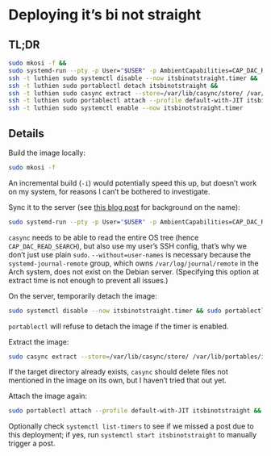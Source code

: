 # Deploying it’s bi not straight

## TL;DR

```sh
sudo mkosi -f &&
sudo systemd-run --pty -p User="$USER" -p AmbientCapabilities=CAP_DAC_READ_SEARCH -p WorkingDirectory="$PWD" -E SSH_AUTH_SOCK="$SSH_AUTH_SOCK" casync make --without=user-names --store=luthien:/var/lib/casync/store/ luthien:/var/lib/portables/itsbinotstraight.caidx itsbinotstraight/ &&
ssh -t luthien sudo systemctl disable --now itsbinotstraight.timer &&
ssh -t luthien sudo portablectl detach itsbinotstraight &&
ssh -t luthien sudo casync extract --store=/var/lib/casync/store/ /var/lib/portables/itsbinotstraight.caidx /var/lib/portables/itsbinotstraight/ &&
ssh -t luthien sudo portablectl attach --profile default-with-JIT itsbinotstraight &&
ssh -t luthien sudo systemctl enable --now itsbinotstraight.timer
```

## Details

Build the image locally:

```sh
sudo mkosi -f
```

An incremental build (`-i`) would potentially speed this up,
but doesn’t work on my system,
for reasons I can’t be bothered to investigate.

Sync it to the server (see [this blog post](https://lucaswerkmeister.de/posts/2019/01/11/system-naming-scheme/) for background on the name):

```sh
sudo systemd-run --pty -p User="$USER" -p AmbientCapabilities=CAP_DAC_READ_SEARCH -p WorkingDirectory="$PWD" -E SSH_AUTH_SOCK="$SSH_AUTH_SOCK" casync make --without=user-names --store=luthien:/var/lib/casync/store/ luthien:/var/lib/portables/itsbinotstraight.caidx itsbinotstraight/
```

`casync` needs to be able to read the entire OS tree (hence `CAP_DAC_READ_SEARCH`),
but also use my user’s SSH config, that’s why we don’t just use plain `sudo`.
`--without=user-names` is necessary because the `systemd-journal-remote` group,
which owns `/var/log/journal/remote` in the Arch system,
does not exist on the Debian server.
(Specifying this option at extract time is not enough to prevent all issues.)

On the server, temporarily detach the image:

```sh
sudo systemctl disable --now itsbinotstraight.timer && sudo portablectl detach itsbinotstraight
```

`portablectl` will refuse to detach the image if the timer is enabled.

Extract the image:

```sh
sudo casync extract --store=/var/lib/casync/store/ /var/lib/portables/itsbinotstraight.caidx /var/lib/portables/itsbinotstraight/
```

If the target directory already exists,
`casync` should delete files not mentioned in the image on its own,
but I haven’t tried that out yet.

Attach the image again:

```sh
sudo portablectl attach --profile default-with-JIT itsbinotstraight && sudo systemctl enable --now itsbinotstraight.timer
```

Optionally check `systemctl list-timers` to see if we missed a post due to this deployment;
if yes, run `systemctl start itsbinotstraight` to manually trigger a post.

